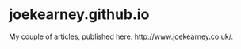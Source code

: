 joekearney.github.io
====================

My couple of articles, published here: http://www.joekearney.co.uk/.
